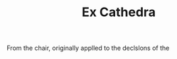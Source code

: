 ---
title: Ex Cathedra
letter: E
permalink: "/definitions/bld-ex-cathedra.html"
body: From the chair, originally applled to the declslons of the
published_at: '2018-07-07'
source: Black's Law Dictionary 2nd Ed (1910)
layout: post
---